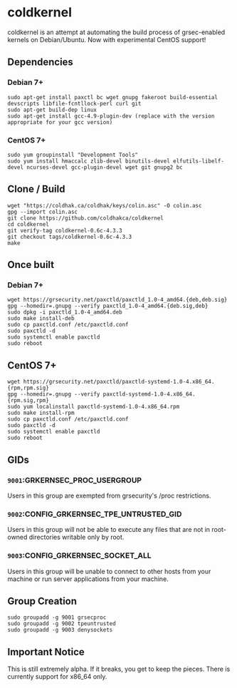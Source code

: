 # coldkernel 

coldkernel is an attempt at automating the build process of grsec-enabled kernels on Debian/Ubuntu. Now with
experimental CentOS support! 

## Dependencies

### Debian 7+
```
sudo apt-get install paxctl bc wget gnupg fakeroot build-essential devscripts libfile-fcntllock-perl curl git
sudo apt-get build-dep linux
sudo apt-get install gcc-4.9-plugin-dev (replace with the version appropriate for your gcc version)
```

### CentOS 7+
```
sudo yum groupinstall "Development Tools"
sudo yum install hmaccalc zlib-devel binutils-devel elfutils-libelf-devel ncurses-devel gcc-plugin-devel wget git gnupg2 bc
```

## Clone / Build
```
wget "https://coldhak.ca/coldhak/keys/colin.asc" -O colin.asc
gpg --import colin.asc
git clone https://github.com/coldhakca/coldkernel
cd coldkernel
git verify-tag coldkernel-0.6c-4.3.3
git checkout tags/coldkernel-0.6c-4.3.3
make
```

## Once built

### Debian 7+
```
wget https://grsecurity.net/paxctld/paxctld_1.0-4_amd64.{deb,deb.sig}
gpg --homedir=.gnupg --verify paxctld_1.0-4_amd64.{deb.sig,deb}
sudo dpkg -i paxctld_1.0-4_amd64.deb
sudo make install-deb
sudo cp paxctld.conf /etc/paxctld.conf
sudo paxctld -d
sudo systemctl enable paxctld
sudo reboot
```

## CentOS 7+
```
wget https://grsecurity.net/paxctld/paxctld-systemd-1.0-4.x86_64.{rpm,rpm.sig}
gpg --homedir=.gnupg --verify paxctld-systemd-1.0-4.x86_64.{rpm.sig,rpm}
sudo yum localinstall paxctld-systemd-1.0-4.x86_64.rpm
sudo make install-rpm
sudo cp paxctld.conf /etc/paxctld.conf
sudo paxctld -d
sudo systemctl enable paxctld
sudo reboot
```

## GIDs
### ```9001```:GRKERNSEC_PROC_USERGROUP 
Users in this group are exempted from grsecurity's /proc restrictions.

###  ```9002```:CONFIG_GRKERNSEC_TPE_UNTRUSTED_GID
Users in this group will not be able to execute any files that are not in root-owned directories writable only by root.

### ```9003```:CONFIG_GRKERNSEC_SOCKET_ALL 
Users in this group will be unable to connect to other hosts from your machine or run server applications from your machine.

## Group Creation
```
sudo groupadd -g 9001 grsecproc
sudo groupadd -g 9002 tpeuntrusted
sudo groupadd -g 9003 denysockets
```

## Important Notice
This is still extremely alpha. If it breaks, you get to keep the pieces. There is currently support for x86_64 only.

